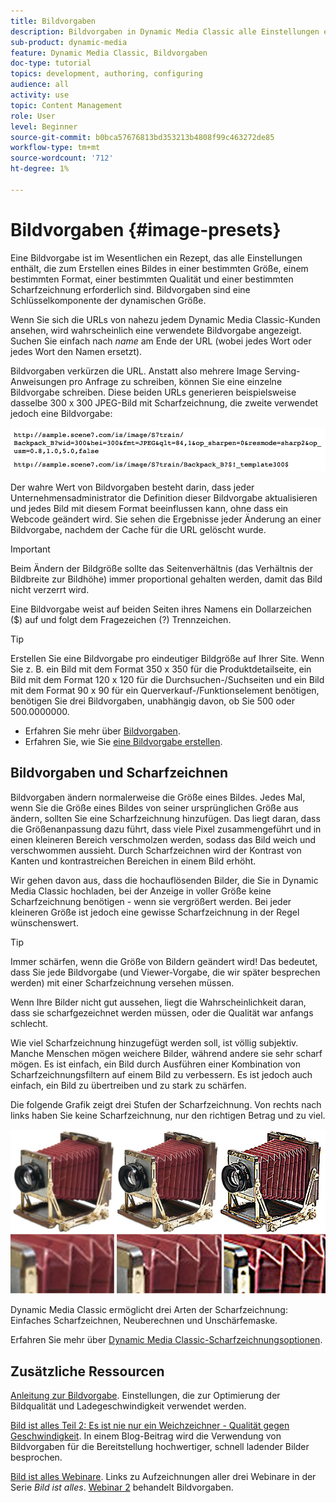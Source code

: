 ```yaml
---
title: Bildvorgaben
description: Bildvorgaben in Dynamic Media Classic alle Einstellungen enthalten, die zum Erstellen eines Bildes in einer bestimmten Größe, einem bestimmten Format, einer bestimmten Qualität und einer bestimmten Scharfzeichnung erforderlich sind. Bildvorgaben sind eine Schlüsselkomponente der dynamischen Größe. Wenn Sie sich eine URL in Dynamic Media Classic ansehen, können Sie leicht erkennen, ob eine Bildvorgabe verwendet wird. Erfahren Sie mehr über Bildvorgaben, warum sie so nützlich sind und wie man sie erstellt.
sub-product: dynamic-media
feature: Dynamic Media Classic, Bildvorgaben
doc-type: tutorial
topics: development, authoring, configuring
audience: all
activity: use
topic: Content Management
role: User
level: Beginner
source-git-commit: b0bca57676813bd353213b4808f99c463272de85
workflow-type: tm+mt
source-wordcount: '712'
ht-degree: 1%

---
```



# Bildvorgaben {#image-presets}

Eine Bildvorgabe ist im Wesentlichen ein Rezept, das alle Einstellungen enthält, die zum Erstellen eines Bildes in einer bestimmten Größe, einem bestimmten Format, einer bestimmten Qualität und einer bestimmten Scharfzeichnung erforderlich sind. Bildvorgaben sind eine Schlüsselkomponente der dynamischen Größe.

Wenn Sie sich die URLs von nahezu jedem Dynamic Media Classic-Kunden ansehen, wird wahrscheinlich eine verwendete Bildvorgabe angezeigt. Suchen Sie einfach nach $name$ am Ende der URL (wobei jedes Wort oder jedes Wort den Namen ersetzt).

Bildvorgaben verkürzen die URL. Anstatt also mehrere Image Serving-Anweisungen pro Anfrage zu schreiben, können Sie eine einzelne Bildvorgabe schreiben. Diese beiden URLs generieren beispielsweise dasselbe 300 x 300 JPEG-Bild mit Scharfzeichnung, die zweite verwendet jedoch eine Bildvorgabe:

![image](assets/image-presets/image-preset-2.png)

Der wahre Wert von Bildvorgaben besteht darin, dass jeder Unternehmensadministrator die Definition dieser Bildvorgabe aktualisieren und jedes Bild mit diesem Format beeinflussen kann, ohne dass ein Webcode geändert wird. Sie sehen die Ergebnisse jeder Änderung an einer Bildvorgabe, nachdem der Cache für die URL gelöscht wurde.

>[!IMPORTANT]
>
>Beim Ändern der Bildgröße sollte das Seitenverhältnis (das Verhältnis der Bildbreite zur Bildhöhe) immer proportional gehalten werden, damit das Bild nicht verzerrt wird.

Eine Bildvorgabe weist auf beiden Seiten ihres Namens ein Dollarzeichen ($) auf und folgt dem Fragezeichen (?) Trennzeichen.

>[!TIP]
>
>Erstellen Sie eine Bildvorgabe pro eindeutiger Bildgröße auf Ihrer Site. Wenn Sie z. B. ein Bild mit dem Format 350 x 350 für die Produktdetailseite, ein Bild mit dem Format 120 x 120 für die Durchsuchen-/Suchseiten und ein Bild mit dem Format 90 x 90 für ein Querverkauf-/Funktionselement benötigen, benötigen Sie drei Bildvorgaben, unabhängig davon, ob Sie 500 oder 500.0000000.

- Erfahren Sie mehr über [Bildvorgaben](https://docs.adobe.com/content/help/en/dynamic-media-classic/using/image-sizing/setting-image-presets.html).
- Erfahren Sie, wie Sie [eine Bildvorgabe erstellen](https://docs.adobe.com/content/help/en/dynamic-media-classic/using/image-sizing/setting-image-presets.html#creating-an-image-preset).

## Bildvorgaben und Scharfzeichnen

Bildvorgaben ändern normalerweise die Größe eines Bildes. Jedes Mal, wenn Sie die Größe eines Bildes von seiner ursprünglichen Größe aus ändern, sollten Sie eine Scharfzeichnung hinzufügen. Das liegt daran, dass die Größenanpassung dazu führt, dass viele Pixel zusammengeführt und in einen kleineren Bereich verschmolzen werden, sodass das Bild weich und verschwommen aussieht. Durch Scharfzeichnen wird der Kontrast von Kanten und kontrastreichen Bereichen in einem Bild erhöht.

Wir gehen davon aus, dass die hochauflösenden Bilder, die Sie in Dynamic Media Classic hochladen, bei der Anzeige in voller Größe keine Scharfzeichnung benötigen - wenn sie vergrößert werden. Bei jeder kleineren Größe ist jedoch eine gewisse Scharfzeichnung in der Regel wünschenswert.

>[!TIP]
>
>Immer schärfen, wenn die Größe von Bildern geändert wird! Das bedeutet, dass Sie jede Bildvorgabe (und Viewer-Vorgabe, die wir später besprechen werden) mit einer Scharfzeichnung versehen müssen.
>
>Wenn Ihre Bilder nicht gut aussehen, liegt die Wahrscheinlichkeit daran, dass sie scharfgezeichnet werden müssen, oder die Qualität war anfangs schlecht.

Wie viel Scharfzeichnung hinzugefügt werden soll, ist völlig subjektiv. Manche Menschen mögen weichere Bilder, während andere sie sehr scharf mögen. Es ist einfach, ein Bild durch Ausführen einer Kombination von Scharfzeichnungsfiltern auf einem Bild zu verbessern. Es ist jedoch auch einfach, ein Bild zu übertreiben und zu stark zu schärfen.

Die folgende Grafik zeigt drei Stufen der Scharfzeichnung. Von rechts nach links haben Sie keine Scharfzeichnung, nur den richtigen Betrag und zu viel.

![image](assets/image-presets/image-presets-1.jpg)

Dynamic Media Classic ermöglicht drei Arten der Scharfzeichnung: Einfaches Scharfzeichnen, Neuberechnen und Unschärfemaske.

Erfahren Sie mehr über [Dynamic Media Classic-Scharfzeichnungsoptionen](https://docs.adobe.com/content/help/en/dynamic-media-classic/using/master-files/sharpening-image.html#sharpening_an_image).

## Zusätzliche Ressourcen

[Anleitung zur Bildvorgabe](https://www.adobe.com/content/dam/www/us/en/experience-manager/pdfs/dynamic-media-image-preset-guide.pdf). Einstellungen, die zur Optimierung der Bildqualität und Ladegeschwindigkeit verwendet werden.

[Bild ist alles Teil 2: Es ist nie nur ein Weichzeichner - Qualität gegen Geschwindigkeit](https://theblog.adobe.com/image-is-everything-part-2-its-never-just-a-blur-quality-versus-speed/). In einem Blog-Beitrag wird die Verwendung von Bildvorgaben für die Bereitstellung hochwertiger, schnell ladender Bilder besprochen.

[Bild ist alles Webinare](https://dynamicmediaseries2019.enterprise.adobeevents.com/). Links zu Aufzeichnungen aller drei Webinare in der Serie _Bild ist alles_. [Webinar 2](https://seminars.adobeconnect.com/p6lqaotpjnd3) behandelt Bildvorgaben.

